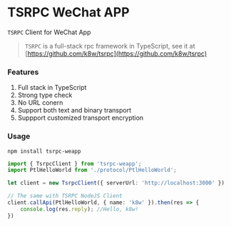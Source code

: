 TSRPC WeChat APP
===

`TSRPC` Client for WeChat App

> `TSRPC` is a full-stack rpc framework in TypeScript, see it at [https://github.com/k8w/tsrpc](https://github.com/k8w/tsrpc)

### Features
1. Full stack in TypeScript
1. Strong type check
1. No URL conern
1. Support both text and binary transport
1. Suppport customized transport encryption

### Usage

```
npm install tsrpc-weapp
```

```typescript
import { TsrpcClient } from 'tsrpc-weapp';
import PtlHelloWorld from './protocol/PtlHelloWorld';

let client = new TsrpcClient({ serverUrl: 'http://localhost:3000' })

// The same with TSRPC NodeJS Client
client.callApi(PtlHelloWorld, { name: 'k8w' }).then(res => {
    console.log(res.reply); //Hello, k8w!
})
```